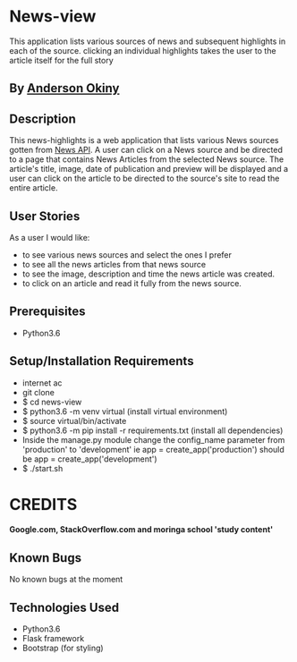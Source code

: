 # News-view

This application lists various sources of news and subsequent highlights in each of the source. clicking an individual highlights takes the user to the article itself for the full story

## By **[Anderson Okiny](https://github.com/opanga77)**

## Description
This news-highlights is a web application that lists various News sources gotten from [News API](https://newsapi.org/). A user can click on a News source and be directed to a page that contains News Articles from the selected News source. The article's title, image, date of publication and preview will be displayed and a user can click on the article to be directed to the source's site to read the entire article.

## User Stories
As a user I would like:
* to see various news sources and select the ones I prefer
* to see all the news articles from that news source
* to see the image, description and time the news article was created.
* to click on an article and read it fully from the news source.


## Prerequisites
* Python3.6


## Setup/Installation Requirements
* internet ac
* git clone 
* $ cd news-view
* $ python3.6 -m venv virtual (install virtual environment)
* $ source virtual/bin/activate
* $ python3.6 -m pip install -r requirements.txt (install all dependencies)
* Inside the manage.py module change the config_name parameter from 'production' to 'development' ie app = create_app('production') should be app = create_app('development')
* $ ./start.sh

# CREDITS

#### Google.com, StackOverflow.com and moringa school 'study content'



## Known Bugs

No known bugs at the moment

## Technologies Used
- Python3.6
- Flask framework
- Bootstrap (for styling)

